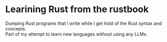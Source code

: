 # Learining Rust from the rustbook

Dumping Rust programs that I write while I get hold of the Rust syntax and concepts.\
Part of my attempt to learn new languages without using any LLMs.
